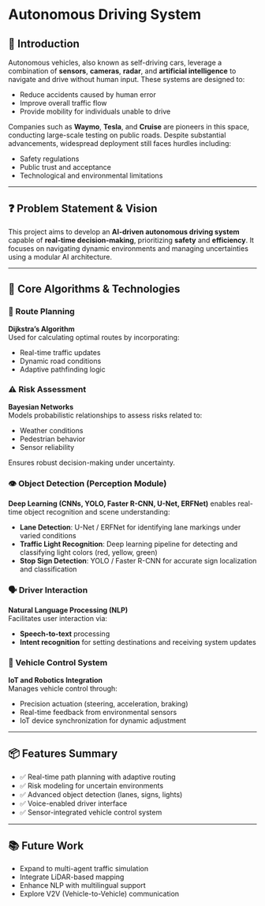 # Autonomous Driving System

## 📌 Introduction

Autonomous vehicles, also known as self-driving cars, leverage a combination of **sensors**, **cameras**, **radar**, and **artificial intelligence** to navigate and drive without human input. These systems are designed to:

- Reduce accidents caused by human error  
- Improve overall traffic flow  
- Provide mobility for individuals unable to drive  

Companies such as **Waymo**, **Tesla**, and **Cruise** are pioneers in this space, conducting large-scale testing on public roads. Despite substantial advancements, widespread deployment still faces hurdles including:

- Safety regulations  
- Public trust and acceptance  
- Technological and environmental limitations  

---

## ❓ Problem Statement & Vision

This project aims to develop an **AI-driven autonomous driving system** capable of **real-time decision-making**, prioritizing **safety** and **efficiency**. It focuses on navigating dynamic environments and managing uncertainties using a modular AI architecture.

---

## 🔧 Core Algorithms & Technologies

### 📍 Route Planning
**Dijkstra’s Algorithm**  
Used for calculating optimal routes by incorporating:
- Real-time traffic updates  
- Dynamic road conditions  
- Adaptive pathfinding logic  

### ⚠️ Risk Assessment
**Bayesian Networks**  
Models probabilistic relationships to assess risks related to:
- Weather conditions  
- Pedestrian behavior  
- Sensor reliability  

Ensures robust decision-making under uncertainty.

### 👁️ Object Detection (Perception Module)
**Deep Learning (CNNs, YOLO, Faster R-CNN, U-Net, ERFNet)** enables real-time object recognition and scene understanding:
- **Lane Detection**: U-Net / ERFNet for identifying lane markings under varied conditions  
- **Traffic Light Recognition**: Deep learning pipeline for detecting and classifying light colors (red, yellow, green)  
- **Stop Sign Detection**: YOLO / Faster R-CNN for accurate sign localization and classification  

### 🗣️ Driver Interaction
**Natural Language Processing (NLP)**  
Facilitates user interaction via:
- **Speech-to-text** processing  
- **Intent recognition** for setting destinations and receiving system updates  

### 🚗 Vehicle Control System
**IoT and Robotics Integration**  
Manages vehicle control through:
- Precision actuation (steering, acceleration, braking)  
- Real-time feedback from environmental sensors  
- IoT device synchronization for dynamic adjustment  

---

## 📦 Features Summary

- ✅ Real-time path planning with adaptive routing  
- ✅ Risk modeling for uncertain environments  
- ✅ Advanced object detection (lanes, signs, lights)  
- ✅ Voice-enabled driver interface  
- ✅ Sensor-integrated vehicle control system  

---

## 📚 Future Work

- Expand to multi-agent traffic simulation  
- Integrate LiDAR-based mapping  
- Enhance NLP with multilingual support  
- Explore V2V (Vehicle-to-Vehicle) communication  
